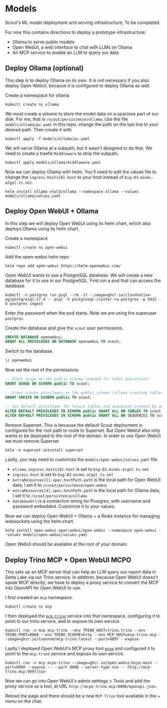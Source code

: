 # Models

Scout's ML model deployment and serving infrastructure; To be completed.

For now this contains directions to deploy a prototype infrastructure:
- Ollama to serve public models
- Open WebUI, a web interface to chat with LLMs on Ollama
- An MCP service to enable an LLM to query our data

## Deploy Ollama (optional)
This step is to deploy Ollama on its own. It is not necessary if you also deploy Open WebUI, because it is configured to deploy Ollama as well.

Create a namespace for ollama
```
kubectl create ns ollama
```

We must create a volume to store the model data on a spacious part of our disk. For me, that is `/scout/persistence/ollama`.
Use the file `models/ollama/pv.yaml` in this repo; change the path on the last line to your desired path.
Then create it with 
```
kubectl apply -f models/ollama/pv.yaml
```

We will serve Ollama at a subpath, but it wasn't designed to do that.
We need to create a traefik `Middleware` to strip the subpath.
```
kubectl apply models/ollama/middleware.yaml
```

Now we can deploy Ollama with helm.
You'll need to edit the values file to change the `ingress.hosts[0].host` to your host instead of `big-03.minmi-algol.ts.net`.
```
helm install ollama otwld/ollama --namespace ollama --values models/ollama/values.yaml
```

## Deploy Open WebUI + Ollama
In this step we will deploy Open WebUI using its helm chart, which also deploys Ollama using its helm chart.

Create a namespace
```
kubectl create ns open-webui
```

Add the open-webui helm repo
```
helm repo add open-webui https://helm.openwebui.com/
```

Open WebUI wants to use a PostgreSQL database. We will create a new database for it to use in our PostgreSQL.
First run a pod that can access the database.
```
kubectl -n postgres run psql --rm -it --image=ghcr.io/cloudnative-pg/postgresql:17.4 -- psql -h postgresql-cluster-rw.postgres -p 5432 -U postgres ingest
```
Enter the password when the pod starts. Note we are using the superuser `postgres`.

Create the database and give the `scout` user permissions.
```sql
CREATE DATABASE openwebui;
GRANT ALL PRIVILEGES ON DATABASE openwebui TO scout;
```
Switch to the database.
```sql
\c openwebui
```
Now set the rest of the permissions.
```sql
-- Grant usage on the public schema (needed for table operations)
GRANT USAGE ON SCHEMA public TO scout;

-- Grant create privileges on the public schema (allows creating tables)
GRANT CREATE ON SCHEMA public TO scout;

-- Set default privileges for future tables and sequences created by any user
ALTER DEFAULT PRIVILEGES IN SCHEMA public GRANT ALL ON TABLES TO scout;
ALTER DEFAULT PRIVILEGES IN SCHEMA public GRANT ALL ON SEQUENCES TO scout;
```

Remove Superset. This is because the default Scout deployment is configured for the root path to route to Superset.
But Open WebUI also only wants to be deployed to the root of the domain.
In order to use Open WebUI we must remove Superset.
```
helm -n superset uninstall superset
```

Lastly, you may need to customize the `models/open-webui/values.yaml` file.
- `ollama.ingress.hosts[0].host` is set to `big-03.minmi-algol.ts.net`
- `ingress.host` is set to `big-03.minmi-algol.ts.net`
- `extraResources[1].spec.hostPath.path` is the local path for Open WebUI data; I set it to `/scout/persistence/open-webui`
- `extraResources[4].spec.hostPath.path` is the local path for Ollama data; I set it to `/scout/persistence/ollama`
- `databaseUrl` is a connection string for Postgres, with username and password embedded. Customize it to your values.

Now we can deploy Open WebUI + Ollama + a Redis instance for managing websockets using the helm chart.
```
helm install open-webui open-webui/open-webui --namespace open-webui --values models/open-webui/values.yaml
```

Open WebUI should be available at the root of your domain.

## Deploy Trino MCP + Open WebUI MCPO
This sets up an MCP server that can help an LLM query our report data in Delta Lake via our Trino service.
In addition, because Open WebUI doesn't speak MCP directly, we have to deploy a proxy service to convert the MCP into OpenAPI for Open WebUI to use.

I first created an `mcp` namespace.

```
kubectl create ns mcp
```

I then deployed the [`mcp-trino`](https://github.com/tuannvm/mcp-trino) service into that namespace, configuring it to point to our trino service, and to expose its own service.
```
kubectl run -n mcp mcp-trino --env TRINO_HOST=trino.trino --env TRINO_PORT=8080 --env TRINO_SCHEME=http --env MCP_HOST=mcp-trino.mcp --image=ghcr.io/tuannvm/mcp-trino:latest --port=9097 --expose
```

Lastly I deployed Open WebUI's MCP proxy tool [`mcpo`](https://github.com/open-webui/mcpo) and configured it to point to the `mcp-trino` service and expose its own service.
```
kubectl run -n mcp mcpo-trino --image=ghcr.io/open-webui/mcpo:main --port=8000 --expose -- --port 8000 --server-type sse -- http://mcp-trino.mcp:9097/sse
```

Now we can go into Open WebUI's admin settings > Tools and add the proxy service as a tool, at URL `http://mcpo-trino.mcp:8000/openapi.json`.

Reload the page and there should be a new `MCP Trino` tool available in the + menu on the chat.
